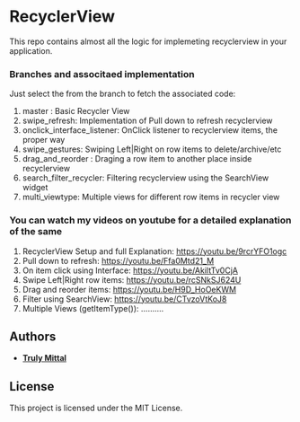 # RecyclerView
This repo contains almost all the logic for implemeting recyclerview in your application.

### Branches and associtaed implementation
Just select the from the branch to fetch the associated code:

1. master : Basic Recycler View
2. swipe_refresh: Implementation of Pull down to refresh recyclerview
3. onclick_interface_listener: OnClick listener to recyclerview items, the proper way
4. swipe_gestures: Swiping Left|Right on row items to delete/archive/etc
5. drag_and_reorder : Draging a row item to another place inside recyclerview
6. search_filter_recycler: Filtering recyclerview using the SearchView widget
7. multi_viewtype: Multiple views for different row items in recycler view


### You can watch my videos on youtube for a detailed explanation of the same

1. RecyclerView Setup and full Explanation: https://youtu.be/9rcrYFO1ogc
2. Pull down to refresh: https://youtu.be/Ffa0Mtd21_M
3. On item click using Interface: https://youtu.be/AkiltTv0CjA
4. Swipe Left|Right row items: https://youtu.be/rcSNkSJ624U
5. Drag and reorder items: https://youtu.be/H9D_HoOeKWM
6. Filter using SearchView: https://youtu.be/CTvzoVtKoJ8
7. Multiple Views (getItemType()): ..........

## Authors

- [**Truly Mittal**](https://trulymittal.com)

## License

This project is licensed under the MIT License.

